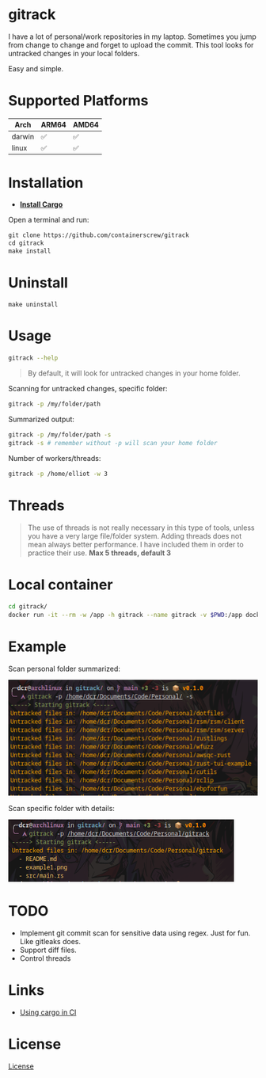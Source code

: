 # gitrack

I have a lot of personal/work repositories in my laptop. Sometimes you jump from change to change and forget to upload the commit. This tool looks for untracked changes in your local folders.

Easy and simple.

# Supported Platforms

| Arch   | ARM64 | AMD64 |
|--------|-------|-------|
| darwin | ✅     | ✅   |
| linux  | ✅     | ✅   |

# Installation

* **[Install Cargo](https://rustup.rs/)**

Open a terminal and run:

```shell
git clone https://github.com/containerscrew/gitrack
cd gitrack
make install
```

# Uninstall

```shell
make uninstall
```

# Usage

```bash
gitrack --help
```

> By default, it will look for untracked changes in your home folder.

Scanning for untracked changes, specific folder:

```bash
gitrack -p /my/folder/path
```

Summarized output:

```bash
gitrack -p /my/folder/path -s
gitrack -s # remember without -p will scan your home folder
```

Number of workers/threads:

```bash
gitrack -p /home/elliot -w 3
```

# Threads

> The use of threads is not really necessary in this type of tools, unless you have a very large file/folder system. Adding threads does not mean always better performance. I have included them in order to practice their use. **Max 5 threads, default 3**

# Local container

```bash
cd gitrack/
docker run -it --rm -w /app -h gitrack --name gitrack -v $PWD:/app docker.io/rust:1.80.1-slim-bullseye 
```

# Example

Scan personal folder summarized:

![example1](img/example1.png)

Scan specific folder with details:

![example2](img/example2.png)

# TODO

* Implement git commit scan for sensitive data using regex. Just for fun. Like gitleaks does.
* Support diff files.
* Control threads

# Links

* [Using cargo in CI](https://doc.rust-lang.org/cargo/guide/continuous-integration.html)

# License

[License](./LICENSE)
